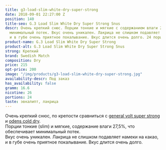 ```yaml
---
title: g3-load-slim-white-dry-super-strong
date: 2018-09-01 22:27:00 Z
position: 140
title-seo: G.3 Load Slim White Dry Super Strong Snus
descr: Очень крепкий снюс. Порции тонкие и мягкие с содержанием влаги 27%, что обеспечивает
  минимальный потек. Вкус очень уникален. Лакрица не слишком подавляет намеки на какао,
  и в губе очень приятное покалывание. Вкус длится очень долго. 24 порции.
product-name: G.3 Load Slim White Dry Super Strong
product-alt: G.3 Load Slim White Dry Super Strong Snus
strong: Крепкий
brand: Swedish Match
composition: Dry
price: 215
opt-price: 200
image: "/img/products/g3-load-slim-white-dry-super-strong.jpg"
availability-descr: Под заказ
has_availability: false
gramm: 16.6
nicotine: 26
portions: 24
taste: эвкалипт, лакрица
---
```


Очень крепкий снюс, по крепости сравниться с [general volt super strong](/general-g3-volt) и [odens cold dry](/odens-cold-dry).<br>
Порции тонкие (slim) и мягкие, содержание влаги 27,5%, что обеспечивает минимальный потек.<br>
Вкус очень уникален. Лакрица не слишком подавляет намеки на какао, и в губе очень приятное покалывание. Вкус длится очень долго.